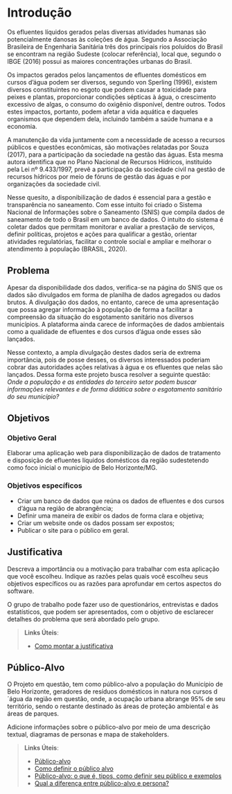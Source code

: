 # Introdução

Os efluentes líquidos gerados pelas diversas atividades humanas são potencialmente danosas às coleções de água. Segundo a Associação Brasileira de Engenharia Sanitária três dos principais rios poluídos do Brasil se encontram na região Sudeste (colocar referência), local que, segundo o IBGE (2016) possui as maiores concentrações urbanas do Brasil. 

Os impactos gerados pelos lançamentos de efluentes domésticos em cursos d’água podem ser diversos, segundo von Sperling (1996), existem diversos constituintes no esgoto que podem causar a toxicidade para peixes e plantas, proporcionar condições sépticas à água, o crescimento excessivo de algas, o consumo do oxigênio disponível, dentre outros. Todos estes impactos, portanto, podem afetar a vida aquática e daqueles organismos que dependem dela, incluindo também a saúde humana e a economia. 

A manutenção da vida juntamente com a necessidade de acesso a recursos públicos e questões econômicas, são motivações relatadas por Souza (2017), para a participação da sociedade na gestão das águas. Esta mesma autora identifica que no Plano Nacional de Recursos Hídricos, instituído pela Lei nº 9.433/1997, prevê a participação da sociedade civil na gestão de recursos hídricos por meio de fóruns de gestão das águas e por organizações da sociedade civil. 

Nesse quesito, a disponibilização de dados é essencial para a gestão e transparência no saneamento. Com esse intuito foi criado o Sistema Nacional de Informações sobre o Saneamento (SNIS) que compila dados de saneamento de todo o Brasil em um banco de dados. O intuito do sistema é coletar dados que permitam monitorar e avaliar a prestação de serviços, definir políticas, projetos e ações para qualificar a gestão, orientar atividades regulatórias, facilitar o controle social e ampliar e melhorar o atendimento à população (BRASIL, 2020). 

## Problema

Apesar da disponibilidade dos dados, verifica-se na página do SNIS que os dados são divulgados em forma de planilha de dados agregados ou dados brutos. A divulgação dos dados, no entanto, carece de uma apresentação que possa agregar informação à população de forma a facilitar a compreensão da situação do esgotamento sanitário nos diversos municípios. A plataforma ainda carece de informações de dados ambientais como a qualidade de efluentes e dos cursos d’água onde esses são lançados. 

Nesse contexto, a ampla divulgação destes dados seria de extrema importância, pois de posse desses, os diversos interessados poderiam cobrar das autoridades ações relativas à água e os efluentes que nelas são lançados. Dessa forma este projeto busca resolver a seguinte questão: _Onde a população e as entidades do terceiro setor podem buscar informações relevantes e de forma didática sobre o esgotamento sanitário do seu município?_

## Objetivos

### Objetivo Geral

Elaborar uma aplicação web para disponibilização de dados de tratamento e disposição de efluentes líquidos domésticos da região sudestetendo como foco inicial o município de Belo Horizonte/MG. 

### Objetivos específicos 

- Criar um banco de dados que reúna os dados de efluentes e dos cursos d’água na região de abrangência; 
- Definir uma maneira de exibir os dados de forma clara e objetiva; 
- Criar um website onde os dados possam ser expostos; 
- Publicar o site para o público em geral.

## Justificativa

Descreva a importância ou a motivação para trabalhar com esta aplicação que você escolheu. Indique as razões pelas quais você escolheu seus objetivos específicos ou as razões para aprofundar em certos aspectos do software.

O grupo de trabalho pode fazer uso de questionários, entrevistas e dados estatísticos, que podem ser apresentados, com o objetivo de esclarecer detalhes do problema que será abordado pelo grupo.

> **Links Úteis**:
> - [Como montar a justificativa](https://guiadamonografia.com.br/como-montar-justificativa-do-tcc/)

## Público-Alvo

O Projeto em questão, tem como público-alvo a população do Município de Belo Horizonte, geradores de resíduos domésticos in natura nos cursos d´água da região em questão, onde, a ocupação urbana abrange 95% de seu território, sendo o restante destinado às áreas de proteção ambiental e às áreas de parques.

Adicione informações sobre o público-alvo por meio de uma descrição textual, diagramas de personas e mapa de stakeholders.

> **Links Úteis**:
> - [Público-alvo](https://blog.hotmart.com/pt-br/publico-alvo/)
> - [Como definir o público alvo](https://exame.com/pme/5-dicas-essenciais-para-definir-o-publico-alvo-do-seu-negocio/)
> - [Público-alvo: o que é, tipos, como definir seu público e exemplos](https://klickpages.com.br/blog/publico-alvo-o-que-e/)
> - [Qual a diferença entre público-alvo e persona?](https://rockcontent.com/blog/diferenca-publico-alvo-e-persona/)
